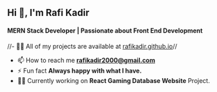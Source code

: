 <h2>Hi 👋, I'm Rafi Kadir</h2>
<h4>MERN Stack Developer | Passionate about Front End Development</h4>

//- 👨‍💻 All of my projects are available at [rafikadir.github.io](https://rafikadir.github.io)//
- 📫 How to reach me **rafikadir2000@gmail.com**
- ⚡ Fun fact **Always happy with what I have.**
- 👨‍💻 Currently working on **React Gaming Database Website** Project.
